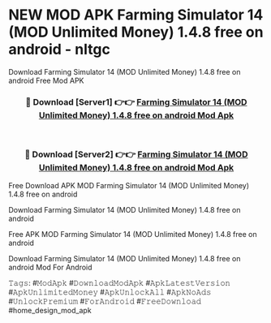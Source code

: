 # NEW MOD APK Farming Simulator 14 (MOD Unlimited Money) 1.4.8 free on android - nltgc
Download Farming Simulator 14 (MOD Unlimited Money) 1.4.8 free on android Free Mod APK

<div align="center">
<h3>🔴 Download [Server1] 👉👉 <a href="https://apk-comot.site?title=Farming_Simulator_14_(MOD_Unlimited_Money)_1.4.8_free_on_android">Farming Simulator 14 (MOD Unlimited Money) 1.4.8 free on android Mod Apk</a></h3><br>

<h3>🔴 Download [Server2] 👉👉 <a href="https://apk-comot.site?title=Farming_Simulator_14_(MOD_Unlimited_Money)_1.4.8_free_on_android">Farming Simulator 14 (MOD Unlimited Money) 1.4.8 free on android Mod Apk</a></h3>
</div>


Free Download APK MOD Farming Simulator 14 (MOD Unlimited Money) 1.4.8 free on android

Download Farming Simulator 14 (MOD Unlimited Money) 1.4.8 free on android 

Free APK MOD Farming Simulator 14 (MOD Unlimited Money) 1.4.8 free on android 

Download Farming Simulator 14 (MOD Unlimited Money) 1.4.8 free on android Mod For Android

𝚃𝚊𝚐𝚜: #𝙼𝚘𝚍𝙰𝚙𝚔 #𝙳𝚘𝚠𝚗𝚕𝚘𝚊𝚍𝙼𝚘𝚍𝙰𝚙𝚔 #𝙰𝚙𝚔𝙻𝚊𝚝𝚎𝚜𝚝𝚅𝚎𝚛𝚜𝚒𝚘𝚗 #𝙰𝚙𝚔𝚄𝚗𝚕𝚒𝚖𝚒𝚝𝚎𝚍𝙼𝚘𝚗𝚎𝚢 #𝙰𝚙𝚔𝚄𝚗𝚕𝚘𝚌𝚔𝙰𝚕𝚕 #𝙰𝚙𝚔𝙽𝚘𝙰𝚍𝚜 #𝚄𝚗𝚕𝚘𝚌𝚔𝙿𝚛𝚎𝚖𝚒𝚞𝚖 #𝙵𝚘𝚛𝙰𝚗𝚍𝚛𝚘𝚒𝚍 #𝙵𝚛𝚎𝚎𝙳𝚘𝚠𝚗𝚕𝚘𝚊𝚍 #home_design_mod_apk